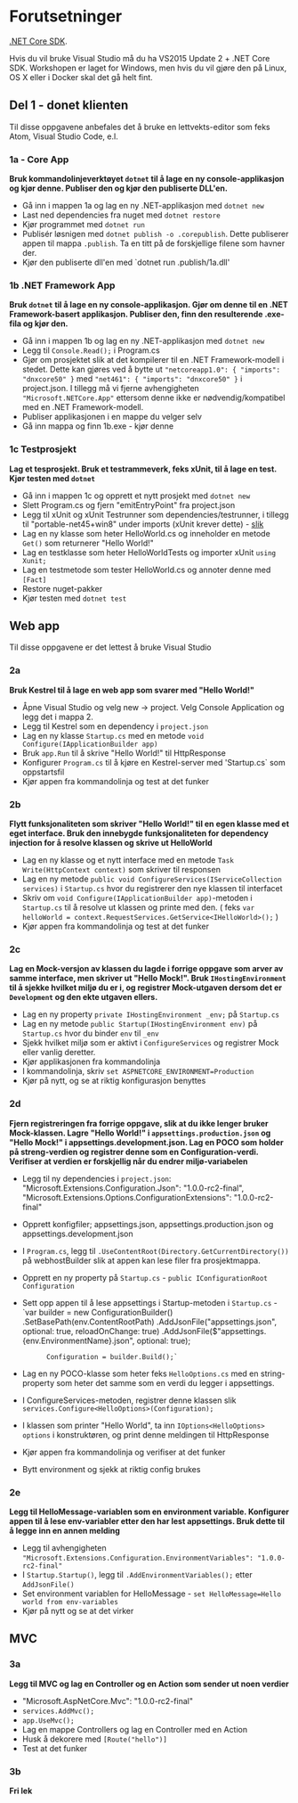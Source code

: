 Forutsetninger
=======

[.NET Core SDK](https://www.microsoft.com/net/core).

Hvis du vil bruke Visual Studio må du ha VS2015 Update 2 + .NET Core SDK.
Workshopen er laget for Windows, men hvis du vil gjøre den på Linux, OS X eller i Docker skal det gå helt fint.


## Del 1 - donet klienten
Til disse oppgavene anbefales det å bruke en lettvekts-editor som feks Atom, Visual Studio Code, e.l.

### 1a - Core App
**Bruk kommandolinjeverktøyet `dotnet` til å lage en ny console-applikasjon og kjør denne. Publiser den og kjør den publiserte DLL'en.**
* Gå inn i mappen 1a og lag en ny .NET-applikasjon med `dotnet new`
* Last ned dependencies fra nuget med `dotnet restore`
* Kjør programmet med `dotnet run`
* Publisér løsnigen med `dotnet publish -o .corepublish`. Dette publiserer appen til mappa `.publish`. Ta en titt på de forskjellige filene som havner der.
* Kjør den publiserte dll'en med `dotnet run .publish/1a.dll'


### 1b .NET Framework App
**Bruk `dotnet` til å lage en ny console-applikasjon. Gjør om denne til en .NET Framework-basert applikasjon. Publiser den, finn den resulterende .exe-fila og kjør den.**
* Gå inn i mappen 1b og lag en ny .NET-applikasjon med `dotnet new`
* Legg til `Console.Read();` i Program.cs
* Gjør om prosjektet slik at det kompilerer til en .NET Framework-modell i stedet. Dette kan gjøres ved å bytte ut `"netcoreapp1.0": {
      "imports": "dnxcore50"
    }` med
    `"net461": {
      "imports": "dnxcore50"
    }`
    i project.json.
    I tillegg må vi fjerne avhengigheten `"Microsoft.NETCore.App"` ettersom denne ikke er nødvendig/kompatibel med en .NET Framework-modell.
* Publiser applikasjonen i en mappe du velger selv
* Gå inn mappa og finn 1b.exe - kjør denne

### 1c Testprosjekt
**Lag et tesprosjekt. Bruk et testrammeverk, feks xUnit, til å lage en test. Kjør testen med `dotnet`**
* Gå inn i mappen 1c og opprett et nytt prosjekt med `dotnet new`
* Slett Program.cs og fjern "emitEntryPoint" fra project.json
* Legg til xUnit og xUnit Testrunner som dependencies/testrunner, i tillegg til "portable-net45+win8" under imports (xUnit krever dette) - [slik](https://github.com/severisv/dotnet-core-intro/blob/master/1c%20-%20fasit/project.json)
* Lag en ny klasse som heter HelloWorld.cs og inneholder en metode `Get()` som returnerer "Hello World!"
* Lag en testklasse som heter HelloWorldTests og importer xUnit `using Xunit;`
* Lag en testmetode som tester HelloWorld.cs og annoter denne med `[Fact]`
* Restore nuget-pakker
* Kjør testen med `dotnet test`


## Web app
Til disse oppgavene er det lettest å bruke Visual Studio

### 2a
**Bruk Kestrel til å lage en web app som svarer med "Hello World!"**
* Åpne Visual Studio og velg new -> project. Velg Console Application og legg det i mappa 2.
* Legg til Kestrel som en dependency i `project.json`
* Lag en ny klasse `Startup.cs` med en metode `void Configure(IApplicationBuilder app)`
* Bruk `app.Run` til å skrive "Hello World!" til HttpResponse
* Konfigurer `Program.cs` til å kjøre en Kestrel-server med 'Startup.cs` som oppstartsfil
* Kjør appen fra kommandolinja og test at det funker

### 2b
**Flytt funksjonaliteten som skriver "Hello World!" til en egen klasse med et eget interface.
Bruk den innebygde funksjonaliteten for dependency injection for å resolve klassen og skrive ut HelloWorld**
* Lag en ny klasse og et nytt interface med en metode `Task Write(HttpContext context)` som skriver til responsen
* Lag en ny metode `public void ConfigureServices(IServiceCollection services)` i `Startup.cs` hvor du registrerer den nye klassen til interfacet
* Skriv om `void Configure(IApplicationBuilder app)`-metoden i `Startup.cs` til å resolve ut klassen og printe med den. ( feks `var helloWorld = context.RequestServices.GetService<IHelloWorld>();` )
* Kjør appen fra kommandolinja og test at det funker

### 2c
**Lag en Mock-versjon av klassen du lagde i forrige oppgave som arver av samme interface, men skriver ut "Hello Mock!". Bruk `IHostingEnvironment` til å sjekke hvilket miljø du er i,
og registrer Mock-utgaven dersom det er `Development` og  den ekte utgaven ellers.**
* Lag en ny property `private IHostingEnvironment _env;` på `Startup.cs`
* Lag en ny metode `public Startup(IHostingEnvironment env)` på `Startup.cs` hvor du binder `env` til `_env`
* Sjekk hvilket miljø som er aktivt i `ConfigureServices` og registrer Mock eller vanlig deretter.
* Kjør applikasjonen fra kommandolinja
* I kommandolinja, skriv `set ASPNETCORE_ENVIRONMENT=Production`
* Kjør på nytt, og se at riktig konfigurasjon benyttes

### 2d
**Fjern registreringen fra forrige oppgave, slik at du ikke lenger bruker Mock-klassen.
Lagre "Hello World!" i `appsettings.production.json` og "Hello Mock!" i appsettings.development.json.
Lag en POCO som holder på streng-verdien og registrer denne som en Configuration-verdi.
Verifiser at verdien er forskjellig når du endrer miljø-variabelen**

* Legg til ny dependencies i `project.json`: "Microsoft.Extensions.Configuration.Json": "1.0.0-rc2-final", "Microsoft.Extensions.Options.ConfigurationExtensions": "1.0.0-rc2-final"
* Opprett konfigfiler; appsettings.json, appsettings.production.json og appsettings.development.json
* I `Program.cs`, legg til `.UseContentRoot(Directory.GetCurrentDirectory())` på webhostBuilder slik at appen kan lese filer fra prosjektmappa.
* Opprett en ny property på `Startup.cs` - `public IConfigurationRoot Configuration`
* Sett opp appen til å lese appsettings i Startup-metoden i `Startup.cs` -
  `var builder = new ConfigurationBuilder()
                .SetBasePath(env.ContentRootPath)
                .AddJsonFile("appsettings.json", optional: true, reloadOnChange: true)
                .AddJsonFile($"appsettings.{env.EnvironmentName}.json", optional: true);

            Configuration = builder.Build();`
* Lag en ny POCO-klasse som heter feks `HelloOptions.cs` med en string-property som heter det samme som en verdi du legger i appsettings.
* I ConfigureServices-metoden, registrer denne klassen slik `services.Configure<HelloOptions>(Configuration);`
* I klassen som printer "Hello World", ta inn `IOptions<HelloOptions> options` i konstruktøren, og print denne meldingen til HttpResponse
* Kjør appen fra kommandolinja og verifiser at det funker
* Bytt environment og sjekk at riktig config brukes

### 2e
**Legg til HelloMessage-variablen som en environment variable. Konfigurer appen til å lese env-variabler etter den har lest appsettings. Bruk dette til å legge inn en annen melding**
* Legg til avhengigheten `"Microsoft.Extensions.Configuration.EnvironmentVariables": "1.0.0-rc2-final"`
* I `Startup.Startup()`, legg til `.AddEnvironmentVariables();` etter `AddJsonFile()`
* Set environment variablen for HelloMessage - `set HelloMessage=Hello world from env-variables`
* Kjør på nytt og se at det virker

## MVC
### 3a
**Legg til MVC og lag en Controller og en Action som sender ut noen verdier**
*  "Microsoft.AspNetCore.Mvc": "1.0.0-rc2-final"
* `services.AddMvc();`
* `app.UseMvc();`
* Lag en mappe Controllers og lag en Controller med en Action
* Husk å dekorere med `[Route("hello")]`
* Test at det funker

### 3b
**Fri lek**
